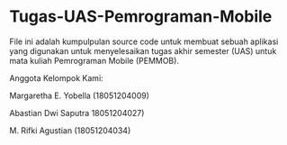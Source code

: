 # Tugas-UAS-Pemrograman-Mobile

File ini adalah kumpulpulan source code untuk membuat sebuah aplikasi yang digunakan untuk menyelesaikan tugas akhir semester (UAS) untuk mata kuliah Pemrograman Mobile (PEMMOB).

Anggota Kelompok Kami:

Margaretha E. Yobella (18051204009)

Abastian Dwi Saputra 18051204027)

M. Rifki Agustian (18051204034)
